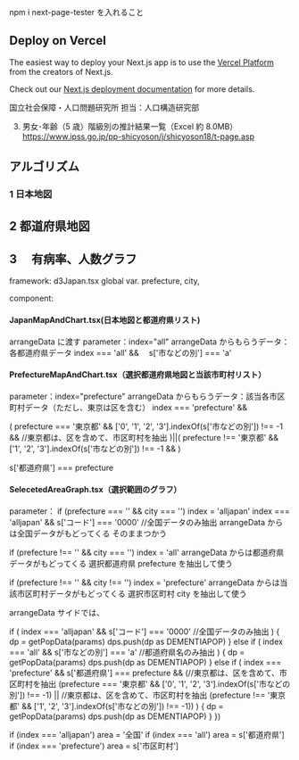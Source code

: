 npm i next-page-tester
を入れること

## Deploy on Vercel

The easiest way to deploy your Next.js app is to use the [Vercel Platform](https://vercel.com/new?utm_medium=default-template&filter=next.js&utm_source=create-next-app&utm_campaign=create-next-app-readme) from the creators of Next.js.

Check out our [Next.js deployment documentation](https://nextjs.org/docs/deployment) for more details.

国立社会保障・人口問題研究所
担当：人口構造研究部

3. 男女･年齢（5 歳）階級別の推計結果一覧（Excel 約 8.0MB）
   https://www.ipss.go.jp/pp-shicyoson/j/shicyoson18/t-page.asp

## アルゴリズム



### 1 日本地図

## 2 都道府県地図

## 3 　有病率、人数グラフ

framework:
d3Japan.tsx
global var. prefecture, city,

component:

#### JapanMapAndChart.tsx(日本地図と都道府県リスト)

arrangeData に渡す
parameter：index="all"
arrangeData からもらうデータ：各都道府県データ
index === 'all' &&　 s['市などの別'] === 'a'

#### PrefectureMapAndChart.tsx（選択都道府県地図と当該市町村リスト）

parameter：index="prefecture"
arrangeData からもらうデータ：該当各市区町村データ（ただし、東京は区を含む）
index === 'prefecture' &&

(
prefecture === '東京都' &&
['0', '1', '2', '3'].indexOf(s['市などの別']) !== -1 &&
//東京都は、区を含めて、市区町村を抽出
)||(
prefecture !== '東京都' &&
['1', '2', '3'].indexOf(s['市などの別']) !== -1 &&
)

s['都道府県'] === prefecture

#### SelecetedAreaGraph.tsx（選択範囲のグラフ）

parameter：
if (prefecture === '' && city === '')
index = 'alljapan'
index === 'alljapan' &&
s['コード'] === '0000' //全国データのみ抽出
arrangeData からは全国データがもどってくる
そのままつかう

if (prefecture !== '' && city === '')
index = 'all'
arrangeData からは都道府県データがもどってくる
選択都道府県 prefecture を抽出して使う

if (prefecture !== '' && city !== '')
index = 'prefecture'
arrangeData からは当該市区町村データがもどってくる
選択市区町村 city を抽出して使う

arrangeData サイドでは、

if (
index === 'alljapan' &&
s['コード'] === '0000' //全国データのみ抽出
) {
dp = getPopData(params)
dps.push(dp as DEMENTIAPOP)
} else if (
index === 'all' &&
s['市などの別'] === 'a' //都道府県名のみ抽出
) {
dp = getPopData(params)
dps.push(dp as DEMENTIAPOP)
} else if (
index === 'prefecture' &&
s['都道府県'] === prefecture &&
(//東京都は、区を含めて、市区町村を抽出
(prefecture === '東京都' &&
['0', '1', '2', '3'].indexOf(s['市などの別']) !== -1) ||
//東京都は、区を含めて、市区町村を抽出
(prefecture !== '東京都' &&
['1', '2', '3'].indexOf(s['市などの別']) !== -1))
) {
dp = getPopData(params)
dps.push(dp as DEMENTIAPOP)
}
})

if (index === 'alljapan') area = '全国'
if (index === 'all') area = s['都道府県']
if (index === 'prefecture') area = s['市区町村']
